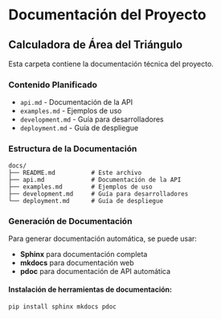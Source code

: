 # Documentación del Proyecto

## Calculadora de Área del Triángulo

Esta carpeta contiene la documentación técnica del proyecto.

### Contenido Planificado

- `api.md` - Documentación de la API
- `examples.md` - Ejemplos de uso
- `development.md` - Guía para desarrolladores
- `deployment.md` - Guía de despliegue

### Estructura de la Documentación

```
docs/
├── README.md          # Este archivo
├── api.md             # Documentación de la API
├── examples.md        # Ejemplos de uso
├── development.md     # Guía para desarrolladores
└── deployment.md      # Guía de despliegue
```

### Generación de Documentación

Para generar documentación automática, se puede usar:

- **Sphinx** para documentación completa
- **mkdocs** para documentación web
- **pdoc** para documentación de API automática

#### Instalación de herramientas de documentación:

```bash
pip install sphinx mkdocs pdoc
```
